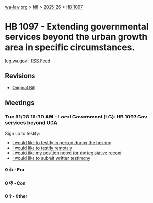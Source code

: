[wa-law.org](/) > [bill](/bill/) > [2025-26](/bill/2025-26/) > [HB 1097](/bill/2025-26/hb/1097/)

# HB 1097 - Extending governmental services beyond the urban growth area in specific circumstances.
[leg.wa.gov](https://app.leg.wa.gov/billsummary?BillNumber=1097&Year=2025&Initiative=false) | [RSS Feed](./rss.xml)

## Revisions
* [Original Bill](1/)

## Meetings
### Tue 01/28 10:30 AM - Local Government (LG): HB 1097 Gov. services beyond UGA
Sign up to testify:
* [I would like to testify in person during the hearing](https://app.leg.wa.gov/csi/Testifier/Add?chamber=House&mId=32570&aId=162036&caId=25084&tId=1)
* [I would like to testify remotely](https://app.leg.wa.gov/csi/Testifier/Add?chamber=House&mId=32570&aId=162036&caId=25084&tId=2)
* [I would like my position noted for the legislative record](https://app.leg.wa.gov/csi/Testifier/Add?chamber=House&mId=32570&aId=162036&caId=25084&tId=3)
* [I would like to submit written testimony](https://app.leg.wa.gov/csi/Testifier/Add?chamber=House&mId=32570&aId=162036&caId=25084&tId=4)

#### 0 👍 - Pro

#### 0 👎 - Con

#### 0 ❓ - Other

